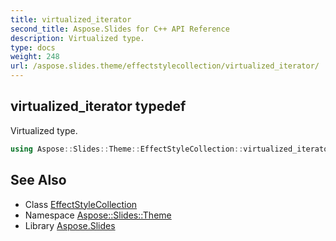 ```yaml
---
title: virtualized_iterator
second_title: Aspose.Slides for C++ API Reference
description: Virtualized type.
type: docs
weight: 248
url: /aspose.slides.theme/effectstylecollection/virtualized_iterator/
---
```

## virtualized_iterator typedef


Virtualized type.

```cpp
using Aspose::Slides::Theme::EffectStyleCollection::virtualized_iterator =  typename iterator_holder_type::virtualized_iterator
```

## See Also

* Class [EffectStyleCollection](../)
* Namespace [Aspose::Slides::Theme](../../)
* Library [Aspose.Slides](../../../)